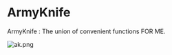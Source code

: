 ﻿# ArmyKnife
ArmyKnife : The union of convenient functions FOR ME.

![ak.png](https://github.com/HirokiTachiyama/ArmyKnife/ak.png)
